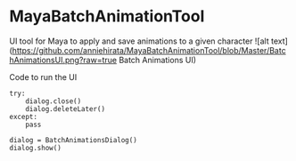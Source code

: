 # MayaBatchAnimationTool
UI tool for Maya to apply and save animations to a given character
![alt text](https://github.com/anniehirata/MayaBatchAnimationTool/blob/Master/BatchAnimationsUI.png?raw=true Batch Animations UI)

Code to run the UI

    try:
        dialog.close()
        dialog.deleteLater()
    except:
        pass

    dialog = BatchAnimationsDialog()
    dialog.show()
